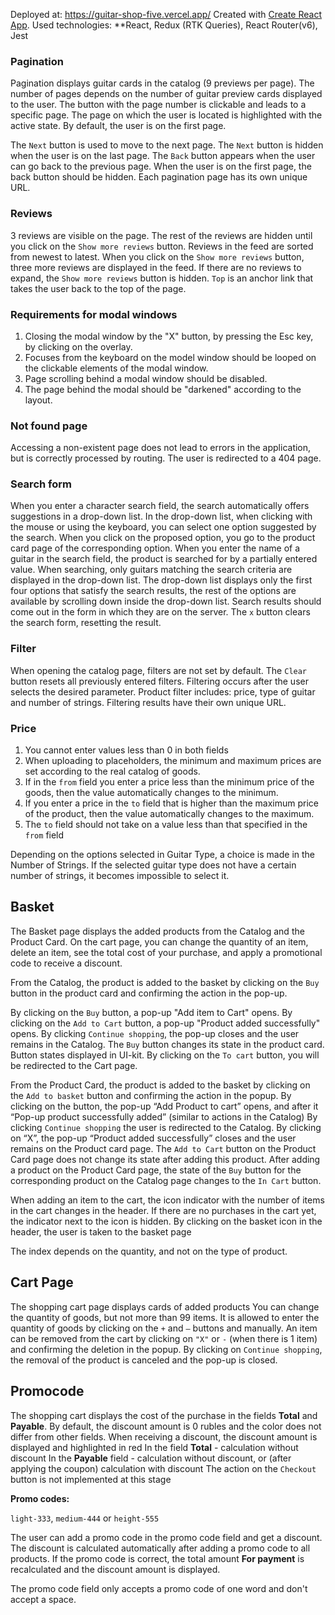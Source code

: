 Deployed at: https://guitar-shop-five.vercel.app/
Created with [Create React App](https://github.com/facebook/create-react-app).
Used technologies: **React, Redux (RTK Queries), React Router(v6), Jest

### Pagination
Pagination displays guitar cards in the catalog (9 previews per page).
The number of pages depends on the number of guitar preview cards displayed to the user. 
The button with the page number is clickable and leads to a specific page.
The page on which the user is located is highlighted with the active state.
By default, the user is on the first page.
    
The `Next` button is used to move to the next page. The `Next` button is hidden when the user is on the last page.
The `Back` button appears when the user can go back to the previous page. When the user is on the first page, the back button should be hidden.
Each pagination page has its own unique URL.

### Reviews

3 reviews are visible on the page. The rest of the reviews are hidden until you click on the `Show more reviews` button.
Reviews in the feed are sorted from newest to latest.
When you click on the `Show more reviews` button, three more reviews are displayed in the feed.
If there are no reviews to expand, the `Show more reviews` button is hidden.
`Top` is an anchor link that takes the user back to the top of the page.

### Requirements for modal windows

1. Closing the modal window by the "X" button, by pressing the Esc key, by clicking on the overlay.
2. Focuses from the keyboard on the model window should be looped on the clickable elements of the modal window.
3. Page scrolling behind a modal window should be disabled.
4. The page behind the modal should be "darkened" according to the layout.

### Not found page

Accessing a non-existent page does not lead to errors in the application, but is correctly processed by routing. The user is redirected to a 404 page.

### Search form

When you enter a character search field, the search automatically offers suggestions in a drop-down list.
In the drop-down list, when clicking with the mouse or using the keyboard, you can select one option suggested by the search.
When you click on the proposed option, you go to the product card page of the corresponding option.
When you enter the name of a guitar in the search field, the product is searched for by a partially entered value. 
When searching, only guitars matching the search criteria are displayed in the drop-down list.
The drop-down list displays only the first four options that satisfy the search results, the rest of the options are available by scrolling down inside the drop-down list.
Search results should come out in the form in which they are on the server.
The `x` button clears the search form, resetting the result.

### Filter

When opening the catalog page, filters are not set by default.
The `Clear` button resets all previously entered filters.
Filtering occurs after the user selects the desired parameter.
Product filter includes: price, type of guitar and number of strings.
Filtering results have their own unique URL.

### Price

1. You cannot enter values less than 0 in both fields
2. When uploading to placeholders, the minimum and maximum prices are set according to the real catalog of goods.
3. If in the `from` field you enter a price less than the minimum price of the goods, then the value automatically changes to the minimum.
4. If you enter a price in the `to` field that is higher than the maximum price of the product, then the value automatically changes to the maximum.
5. The `to` field should not take on a value less than that specified in the `from` field

Depending on the options selected in Guitar Type, a choice is made in the Number of Strings. 
If the selected guitar type does not have a certain number of strings, it becomes impossible to select it.

## Basket

The Basket page displays the added products from the Catalog and the Product Card. On the cart page, you can change the quantity of an item, delete an item, see the total cost of your purchase, and apply a promotional code to receive a discount.

From the Catalog, the product is added to the basket by clicking on the `Buy` button in the product card and confirming the action in the pop-up.

By clicking on the `Buy` button, a pop-up "Add item to Cart" opens.
By clicking on the `Add to Cart` button, a pop-up "Product added successfully" opens.
By clicking `Continue shopping`, the pop-up closes and the user remains in the Catalog.
The `Buy` button changes its state in the product card. Button states displayed in UI-kit.
By clicking on the `To cart` button, you will be redirected to the Cart page.

From the Product Card, the product is added to the basket by clicking on the `Add to basket` button and confirming the action in the popup.
By clicking on the button, the pop-up “Add Product to cart” opens, and after it “Pop-up product successfully added” (similar to actions in the Catalog)
By clicking `Continue shopping` the user is redirected to the Catalog.
By clicking on “X”, the pop-up “Product added successfully” closes and the user remains on the Product card page.
The `Add to Cart` button on the Product Card page does not change its state after adding this product. 
After adding a product on the Product Card page, the state of the `Buy` button for the corresponding product on the Catalog page changes to the `In Cart` button.

When adding an item to the cart, the icon indicator with the number of items in the cart changes in the header. If there are no purchases in the cart yet, the indicator next to the icon is hidden. By clicking on the basket icon in the header, the user is taken to the basket page

The index depends on the quantity, and not on the type of product.

## Cart Page

The shopping cart page displays cards of added products
You can change the quantity of goods, but not more than 99 items. It is allowed to enter the quantity of goods by clicking on the `+` and `–` buttons and manually.
An item can be removed from the cart by clicking on `"X"` or `-` (when there is 1 item) and confirming the deletion in the popup.
By clicking on `Continue shopping`, the removal of the product is canceled and the pop-up is closed.

## Promocode

The shopping cart displays the cost of the purchase in the fields **Total** and **Payable**.
By default, the discount amount is 0 rubles and the color does not differ from other fields.
When receiving a discount, the discount amount is displayed and highlighted in red
In the field **Total** - calculation without discount
In the **Payable** field - calculation without discount, or (after applying the coupon) calculation with discount
The action on the `Checkout` button is not implemented at this stage

**Promo codes:**

`light-333`, `medium-444` or `height-555`

The user can add a promo code in the promo code field and get a discount. The discount is calculated automatically after adding a promo code to all products.
If the promo code is correct, the total amount **For payment** is recalculated and the discount amount is displayed.

The promo code field only accepts a promo code of one word and don't accept a space.
